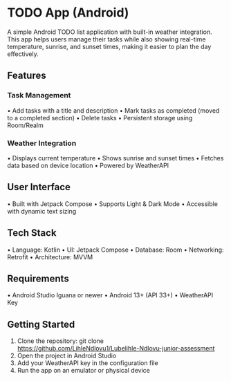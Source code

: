 # TODO App (Android)
A simple Android TODO list application with built-in weather integration.
This app helps users manage their tasks while also showing real-time temperature, sunrise, and sunset times, making it easier to plan the day effectively.


## Features
### Task Management
•	Add tasks with a title and description
•	Mark tasks as completed (moved to a completed section)
•	Delete tasks
•	Persistent storage using Room/Realm

### Weather Integration
•	Displays current temperature
•	Shows sunrise and sunset times
•	Fetches data based on device location
•	Powered by WeatherAPI 

## User Interface
•	Built with Jetpack Compose
•	Supports Light & Dark Mode
•	Accessible with dynamic text sizing 

## Tech Stack
•	Language: Kotlin
•	UI: Jetpack Compose
•	Database: Room 
•	Networking: Retrofit
•	Architecture: MVVM

## Requirements
•	Android Studio Iguana or newer
•	Android 13+ (API 33+)
•	WeatherAPI Key 

## Getting Started
1.	Clone the repository: git clone https://github.com/LihleNdlovu1/Lubelihle-Ndlovu-junior-assessment
2.	Open the project in Android Studio
3.	Add your WeatherAPI key in the configuration file
4.	Run the app on an emulator or physical device  
